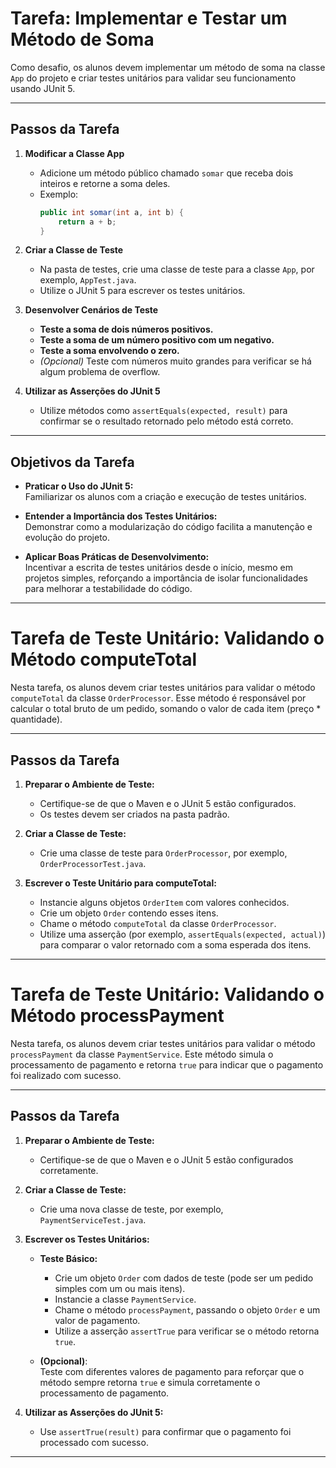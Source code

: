 # Tarefa: Implementar e Testar um Método de Soma

Como desafio, os alunos devem implementar um método de soma na classe `App` do projeto e criar testes unitários para validar seu funcionamento usando JUnit 5.

---

## Passos da Tarefa

1. **Modificar a Classe App**
    - Adicione um método público chamado `somar` que receba dois inteiros e retorne a soma deles.
    - Exemplo:
      ```java
      public int somar(int a, int b) {
          return a + b;
      }
      ```

2. **Criar a Classe de Teste**
    - Na pasta de testes, crie uma classe de teste para a classe `App`, por exemplo, `AppTest.java`.
    - Utilize o JUnit 5 para escrever os testes unitários.

3. **Desenvolver Cenários de Teste**
    - **Teste a soma de dois números positivos.**
    - **Teste a soma de um número positivo com um negativo.**
    - **Teste a soma envolvendo o zero.**
    - *(Opcional)* Teste com números muito grandes para verificar se há algum problema de overflow.

4. **Utilizar as Asserções do JUnit 5**
    - Utilize métodos como `assertEquals(expected, result)` para confirmar se o resultado retornado pelo método está correto.

---

## Objetivos da Tarefa

- **Praticar o Uso do JUnit 5:**  
  Familiarizar os alunos com a criação e execução de testes unitários.

- **Entender a Importância dos Testes Unitários:**  
  Demonstrar como a modularização do código facilita a manutenção e evolução do projeto.

- **Aplicar Boas Práticas de Desenvolvimento:**  
  Incentivar a escrita de testes unitários desde o início, mesmo em projetos simples, reforçando a importância de isolar funcionalidades para melhorar a testabilidade do código.

---

# Tarefa de Teste Unitário: Validando o Método computeTotal

Nesta tarefa, os alunos devem criar testes unitários para validar o método `computeTotal` da classe `OrderProcessor`. Esse método é responsável por calcular o total bruto de um pedido, somando o valor de cada item (preço * quantidade).

---

## Passos da Tarefa

1. **Preparar o Ambiente de Teste:**
    - Certifique-se de que o Maven e o JUnit 5 estão configurados.
    - Os testes devem ser criados na pasta padrão.

2. **Criar a Classe de Teste:**
    - Crie uma classe de teste para `OrderProcessor`, por exemplo, `OrderProcessorTest.java`.

3. **Escrever o Teste Unitário para computeTotal:**
    - Instancie alguns objetos `OrderItem` com valores conhecidos.
    - Crie um objeto `Order` contendo esses itens.
    - Chame o método `computeTotal` da classe `OrderProcessor`.
    - Utilize uma asserção (por exemplo, `assertEquals(expected, actual)`) para comparar o valor retornado com a soma esperada dos itens.

---

# Tarefa de Teste Unitário: Validando o Método processPayment

Nesta tarefa, os alunos devem criar testes unitários para validar o método `processPayment` da classe `PaymentService`. Este método simula o processamento de pagamento e retorna `true` para indicar que o pagamento foi realizado com sucesso.

---

## Passos da Tarefa

1. **Preparar o Ambiente de Teste:**
   - Certifique-se de que o Maven e o JUnit 5 estão configurados corretamente.

2. **Criar a Classe de Teste:**
   - Crie uma nova classe de teste, por exemplo, `PaymentServiceTest.java`.

3. **Escrever os Testes Unitários:**
   - **Teste Básico:**
      - Crie um objeto `Order` com dados de teste (pode ser um pedido simples com um ou mais itens).
      - Instancie a classe `PaymentService`.
      - Chame o método `processPayment`, passando o objeto `Order` e um valor de pagamento.
      - Utilize a asserção `assertTrue` para verificar se o método retorna `true`.

   - **(Opcional)**:  
     Teste com diferentes valores de pagamento para reforçar que o método sempre retorna `true` e simula corretamente o processamento de pagamento.

4. **Utilizar as Asserções do JUnit 5:**
   - Use `assertTrue(result)` para confirmar que o pagamento foi processado com sucesso.

---
